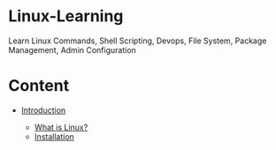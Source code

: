 # Linux-Learning

Learn Linux Commands, Shell Scripting, Devops, File System, Package Management, Admin Configuration

# Content

- [Introduction](#introduction)

  - [What is Linux?](https://github.com/YatharthChauhan2362/Linux-Learning/blob/main/Introduction.md#installation-on-vmware)
  - [Installation](https://github.com/YatharthChauhan2362/Linux-Learning/blob/main/Introduction.md#installation-on-vmware)
